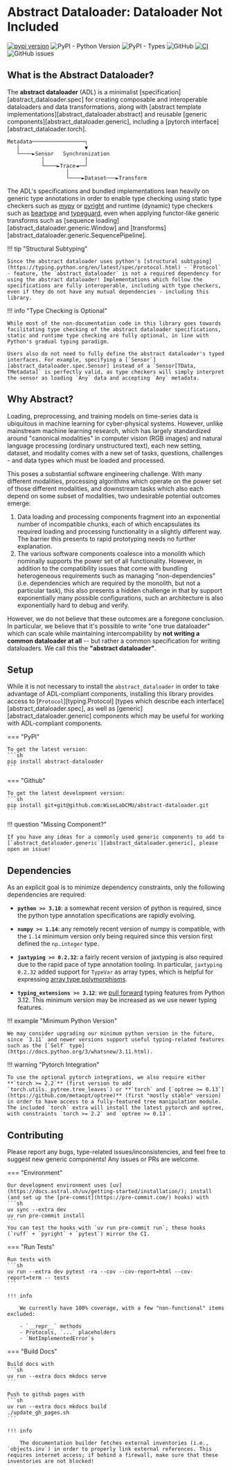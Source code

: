 # Abstract Dataloader: Dataloader Not Included

[![pypi version](https://img.shields.io/pypi/v/abstract-dataloader.svg)](https://pypi.org/project/abstract-dataloader/)
![PyPI - Python Version](https://img.shields.io/pypi/pyversions/abstract-dataloader)
![PyPI - Types](https://img.shields.io/pypi/types/abstract-dataloader)
![GitHub](https://img.shields.io/github/license/WiseLabCMU/abstract-dataloader)
[![CI](https://github.com/WiseLabCMU/abstract-dataloader/actions/workflows/ci.yml/badge.svg)](https://github.com/WiseLabCMU/abstract-dataloader/actions/workflows/ci.yml)
![GitHub issues](https://img.shields.io/github/issues/WiseLabCMU/abstract-dataloader)

## What is the Abstract Dataloader?

The **abstract dataloader** (ADL) is a minimalist [specification][abstract_dataloader.spec] for creating composable and interoperable dataloaders and data transformations, along with [abstract template implementations][abstract_dataloader.abstract] and reusable [generic components][abstract_dataloader.generic], including a [pytorch interface][abstract_dataloader.torch].

```
Metadata─────────────────┐
   │                     ▼
   └────►Sensor   Synchronization
           │             │
           └────►Trace◄──┘
                   │
                   └────►Dataset───►Transform
```

The ADL's specifications and bundled implementations lean heavily on generic type annotations in order to enable type checking using static type checkers such as [mypy](https://mypy-lang.org/) or [pyright](https://microsoft.github.io/pyright/) and runtime (dynamic) type checkers such as [beartype](https://github.com/beartype/beartype) and [typeguard](https://github.com/agronholm/typeguard), even when applying functor-like generic transforms such as [sequence loading][abstract_dataloader.generic.Window] and [transforms][abstract_dataloader.generic.SequencePipeline].

!!! tip "Structural Subtyping"

    Since the abstract dataloader uses python's [structural subtyping](https://typing.python.org/en/latest/spec/protocol.html) - `Protocol` - feature, the `abstract_dataloader` is not a required dependency for using the abstract dataloader! Implementations which follow the specifications are fully interoperable, including with type checkers, even if they do not have any mutual dependencies - including this library.

!!! info "Type Checking is Optional"

    While most of the non-documentation code in this library goes towards facilitating type checking of the abstract dataloader specifications, static and runtime type checking are fully optional, in line with Python's gradual typing paradigm.

    Users also do not need to fully define the abstract dataloader's typed interfaces. For example, specifying a [`Sensor`][abstract_dataloader.spec.Sensor] instead of a `Sensor[TData, TMetadata]` is perfectly valid, as type checkers will simply interpret the sensor as loading `Any` data and accepting `Any` metadata.

## Why Abstract?

Loading, preprocessing, and training models on time-series data is ubiquitous in machine learning for cyber-physical systems. However, unlike mainstream machine learning research, which has largely standardized around "canonical modalities" in computer vision (RGB images) and natural language processing (ordinary unstructured text), each new setting, dataset, and modality comes with a new set of tasks, questions, challenges - and data types which must be loaded and processed.

This poses a substantial software engineering challenge. With many different modalities, processing algorithms which operate on the power set of those different modalities, and downstream tasks which also each depend on some subset of modalities, two undesirable potential outcomes emerge:

1.  Data loading and processing components fragment into an exponential number of incompatible chunks, each of which encapsulates its required loading and processing functionality in a slightly different way. The barrier this presents to rapid prototyping needs no further explanation.
2.  The various software components coalesce into a monolith which nominally supports the power set of all functionality. However, in addition to the compatibility issues that come with bundling heterogeneous requirements such as managing "non-dependencies" (i.e. dependencies which are required by the monolith, but not a particular task), this also presents a hidden challenge in that by support exponentially many possible configurations, such an architecture is also exponentially hard to debug and verify.

However, we do not believe that these outcomes are a foregone conclusion. In particular, we believe that it's possible to write "one true dataloader" which can scale while maintaining intercompability by **not writing a common dataloader at all** -- but rather a common specification for writing dataloaders. We call this the **"abstract dataloader"**.

## Setup

While it is not necessary to install the `abstract_dataloader` in order to take advantage of ADL-compliant components, installing this library provides access to [`Protocol`][typing.Protocol] [types which describe each interface][abstract_dataloader.spec], as well as [generic][abstract_dataloader.generic] components which may be useful for working with ADL-compliant components.

=== "PyPI"

    To get the latest version:
    ```sh
    pip install abstract-dataloader
    ```

=== "Github"

    To get the latest development version:
    ```sh
    pip install git+git@github.com:WiseLabCMU/abstract-dataloader.git
    ```

!!! question "Missing Component?"

    If you have any ideas for a commonly used generic components to add to [`abstract_dataloader.generic`][abstract_dataloader.generic], please open an issue!

## Dependencies

As an explicit goal is to minimize dependency constraints, only the following dependencies are required:

- **`python >= 3.10`**: a somewhat recent version of python is required, since the python type annotation specifications are rapidly evolving. 

- **`numpy >= 1.14`**: any remotely recent version of numpy is compatible, with the `1.14` minimum version only being required since this version first defined the `np.integer` type.

- **`jaxtyping >= 0.2.32`**: a fairly recent version of jaxtyping is also required due to the rapid pace of type annotation tooling. In particular, `jaxtyping 0.2.32` added support for `TypeVar` as array types, which is helpful for expressing [array type polymorphisms](https://github.com/patrick-kidger/jaxtyping/releases/tag/v0.2.32).

- **`typing_extensions >= 3.12`**: we [pull forward](https://typing-extensions.readthedocs.io/en/latest/) typing features from Python 3.12. This minimum version may be increased as we use newer typing features.

!!! example "Minimum Python Version"

    We may consider upgrading our minimum python version in the future, since `3.11` and newer versions support useful typing-related features such as the [`Self` type](https://docs.python.org/3/whatsnew/3.11.html).

!!! warning "Pytorch Integration"

    To use the optional pytorch integrations, we also require either **`torch >= 2.2`** (first version to add `torch.utils._pytree.tree_leaves`) or **`torch` and [`optree >= 0.13`](https://github.com/metaopt/optree)** (first "mostly stable" version) in order to have access to a fully-featured tree manipulation module. The included `torch` extra will install the latest pytorch and optree, with constraints `torch >= 2.2` and `optree >= 0.13`.

## Contributing

Please report any bugs, type-related issues/inconsistencies, and feel free to suggest new generic components! Any issues or PRs are welcome.

=== "Environment"

    Our development environment uses [uv](https://docs.astral.sh/uv/getting-started/installation/); install (and set up the [pre-commit](https://pre-commit.com/) hooks) with
    ```sh
    uv sync --extra dev
    uv run pre-commit install
    ```
    You can test the hooks with `uv run pre-commit run`; these hooks (`ruff` + `pyright` + `pytest`) mirror the CI.

=== "Run Tests"

    Run tests with
    ```sh
    uv run --extra dev pytest -ra --cov --cov-report=html --cov-report=term -- tests
    ```

    !!! info

        We currently have 100% coverage, with a few "non-functional" items excluded:

        - `__repr__` methods
        - Protocols, `...` placeholders
        - `NotImplementedError`s

=== "Build Docs"

    Build docs with
    ```sh
    uv run --extra docs mkdocs serve
    ```

    Push to github pages with
    ```sh
    uv run --extra docs mkdocs build
    ./update_gh_pages.sh
    ```

    !!! info

        The documentation builder fetches external inventories (i.e., `objects.inv`) in order to properly link external references. This requires internet access; if behind a firewall, make sure that these inventories are not blocked!
